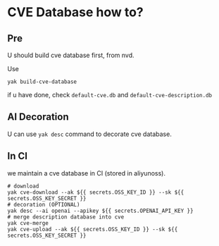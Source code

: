# CVE Database how to?

## Pre

U should build cve database first, from nvd.

Use

```
yak build-cve-database
```

if u have done, check `default-cve.db` and `default-cve-description.db`

## AI Decoration

U can use `yak desc` command to decorate cve database.

## In CI

we maintain a cve database in CI (stored in aliyunoss).

```
# download
yak cve-download --ak ${{ secrets.OSS_KEY_ID }} --sk ${{ secrets.OSS_KEY_SECRET }}
# decoration (OPTIONAL)
yak desc --ai openai --apikey ${{ secrets.OPENAI_API_KEY }}
# merge description database into cve
yak cve-merge
yak cve-upload --ak ${{ secrets.OSS_KEY_ID }} --sk ${{ secrets.OSS_KEY_SECRET }}

```
